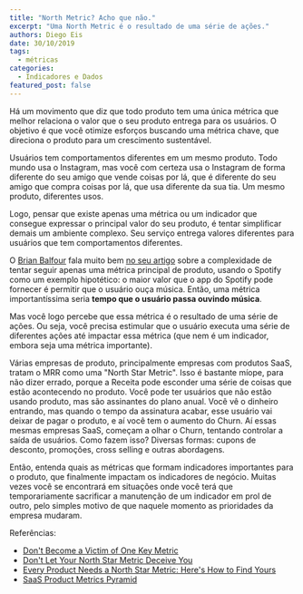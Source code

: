 ```yaml
---
title: "North Metric? Acho que não."
excerpt: "Uma North Metric é o resultado de uma série de ações."
authors: Diego Eis
date: 30/10/2019
tags: 
  - métricas
categories:
  - Indicadores e Dados
featured_post: false
---
```



Há um movimento que diz que todo produto tem uma única métrica que
melhor relaciona o valor que o seu produto entrega para os usuários. O
objetivo é que você otimize esforços buscando uma métrica chave, que
direciona o produto para um crescimento sustentável.

Usuários tem comportamentos diferentes em um mesmo produto. Todo mundo
usa o Instagram, mas você com certeza usa o Instagram de forma diferente
do seu amigo que vende coisas por lá, que é diferente do seu amigo que
compra coisas por lá, que usa diferente da sua tia. Um mesmo produto,
diferentes usos.

Logo, pensar que existe apenas uma métrica ou um indicador que consegue
expressar o principal valor do seu produto, é tentar simplificar demais
um ambiente complexo. Seu serviço entrega valores diferentes para
usuários que tem comportamentos diferentes.

O [Brian Balfour](https://brianbalfour.com/) fala muito bem [no seu
artigo](https://brianbalfour.com/essays/north-star-metric-growth) sobre
a complexidade de tentar seguir apenas uma métrica principal de produto,
usando o Spotify como um exemplo hipotético: o maior valor que o app do
Spotify pode fornecer é permitir que o usuário ouça música. Então, uma
métrica importantíssima seria **tempo que o usuário passa ouvindo
música**.

Mas você logo percebe que essa métrica é o resultado de uma série de
ações. Ou seja, você precisa estimular que o usuário executa uma série
de diferentes ações até impactar essa métrica (que nem é um indicador,
embora seja uma métrica importante).

Várias empresas de produto, principalmente empresas com produtos SaaS,
tratam o MRR como uma "North Star Metric". Isso é bastante míope, para
não dizer errado, porque a Receita pode esconder uma série de coisas que
estão acontecendo no produto. Você pode ter usuários que não estão
usando produto, mas são assinantes do plano anual. Você vê o dinheiro
entrando, mas quando o tempo da assinatura acabar, esse usuário vai
deixar de pagar o produto, e aí você tem o aumento do Churn. Aí essas
mesmas empresas SaaS, começam a olhar o Churn, tentando controlar a
saída de usuários. Como fazem isso? Diversas formas: cupons de desconto,
promoções, cross selling e outras abordagens.

Então, entenda quais as métricas que formam indicadores importantes para
o produto, que finalmente impactam os indicadores de negócio. Muitas
vezes você se encontrará em situações onde você terá que temporariamente
sacrificar a manutenção de um indicador em prol de outro, pelo simples
motivo de que naquele momento as prioridades da empresa mudaram.


Referências:

-   [Don't Become a Victim of One Key Metric](https://caseyaccidental.com/one-key-metric-victim)
-   [Don't Let Your North Star Metric Deceive You](https://brianbalfour.com/essays/north-star-metric-growth)
-   [Every Product Needs a North Star Metric: Here's How to Find Yours](https://amplitude.com/blog/2018/03/21/product-north-star-metric)
-   [SaaS Product Metrics Pyramid](https://www.productplan.com/saas-product-metrics-pyramid/)
